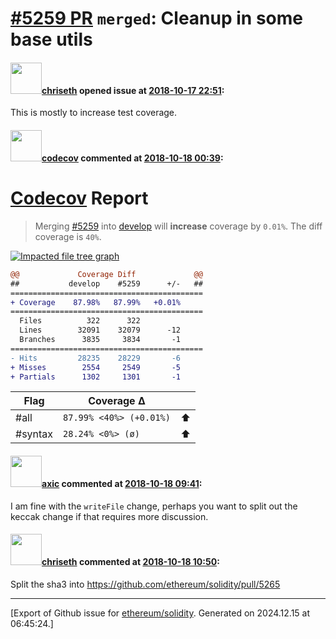 # [\#5259 PR](https://github.com/ethereum/solidity/pull/5259) `merged`: Cleanup in some base utils

#### <img src="https://avatars.githubusercontent.com/u/9073706?v=4" width="50">[chriseth](https://github.com/chriseth) opened issue at [2018-10-17 22:51](https://github.com/ethereum/solidity/pull/5259):

This is mostly to increase test coverage.

#### <img src="https://avatars.githubusercontent.com/in/254?v=4" width="50">[codecov](https://github.com/apps/codecov) commented at [2018-10-18 00:39](https://github.com/ethereum/solidity/pull/5259#issuecomment-430836103):

# [Codecov](https://codecov.io/gh/ethereum/solidity/pull/5259?src=pr&el=h1) Report
> Merging [#5259](https://codecov.io/gh/ethereum/solidity/pull/5259?src=pr&el=desc) into [develop](https://codecov.io/gh/ethereum/solidity/commit/7609e2871e77b623d4c6187b7ebed693ce74cd0e?src=pr&el=desc) will **increase** coverage by `0.01%`.
> The diff coverage is `40%`.

[![Impacted file tree graph](https://codecov.io/gh/ethereum/solidity/pull/5259/graphs/tree.svg?width=650&token=87PGzVEwU0&height=150&src=pr)](https://codecov.io/gh/ethereum/solidity/pull/5259?src=pr&el=tree)

```diff
@@             Coverage Diff             @@
##           develop    #5259      +/-   ##
===========================================
+ Coverage    87.98%   87.99%   +0.01%     
===========================================
  Files          322      322              
  Lines        32091    32079      -12     
  Branches      3835     3834       -1     
===========================================
- Hits         28235    28229       -6     
+ Misses        2554     2549       -5     
+ Partials      1302     1301       -1
```

| Flag | Coverage Δ | |
|---|---|---|
| #all | `87.99% <40%> (+0.01%)` | :arrow_up: |
| #syntax | `28.24% <0%> (ø)` | :arrow_up: |

#### <img src="https://avatars.githubusercontent.com/u/20340?v=4" width="50">[axic](https://github.com/axic) commented at [2018-10-18 09:41](https://github.com/ethereum/solidity/pull/5259#issuecomment-430944376):

I am fine with the `writeFile` change, perhaps you want to split out the keccak change if that requires more discussion.

#### <img src="https://avatars.githubusercontent.com/u/9073706?v=4" width="50">[chriseth](https://github.com/chriseth) commented at [2018-10-18 10:50](https://github.com/ethereum/solidity/pull/5259#issuecomment-430963754):

Split the sha3 into https://github.com/ethereum/solidity/pull/5265


-------------------------------------------------------------------------------



[Export of Github issue for [ethereum/solidity](https://github.com/ethereum/solidity). Generated on 2024.12.15 at 06:45:24.]
